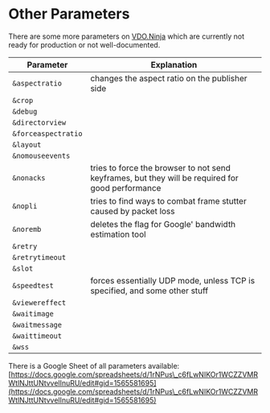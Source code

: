 # Other Parameters

There are some more parameters on [VDO.Ninja](https://vdo.ninja) which are currently not ready for production or not well-documented.

| Parameter           | Explanation                                                                                      |
| ------------------- | ------------------------------------------------------------------------------------------------ |
| `&aspectratio`      | changes the aspect ratio on the publisher side                                                   |
| `&crop`             |                                                                                                  |
| `&debug`            |                                                                                                  |
| `&directorview`     |                                                                                                  |
| `&forceaspectratio` |                                                                                                  |
| `&layout`           |                                                                                                  |
| `&nomouseevents`    |                                                                                                  |
| `&nonacks`          | tries to force the browser to not send keyframes, but they will be required for good performance |
| `&nopli`            | tries to find ways to combat frame stutter caused by packet loss                                 |
| `&noremb`           | deletes the flag for Google' bandwidth estimation tool                                           |
| `&retry`            |                                                                                                  |
| `&retrytimeout`     |                                                                                                  |
| `&slot`             |                                                                                                  |
| `&speedtest`        | forces essentially UDP mode, unless TCP is specified, and some other stuff                       |
| `&viewereffect`     |                                                                                                  |
| `&waitimage`        |                                                                                                  |
| `&waitmessage`      |                                                                                                  |
| `&waittimeout`      |                                                                                                  |
| `&wss`              |                                                                                                  |

There is a Google Sheet of all parameters available:\
[https://docs.google.com/spreadsheets/d/1rNPus\_c6fLwNIKOr1WCZZVMRWtlNJttUNtvvelInuRU/edit#gid=1565581695](https://docs.google.com/spreadsheets/d/1rNPus\_c6fLwNIKOr1WCZZVMRWtlNJttUNtvvelInuRU/edit#gid=1565581695)

